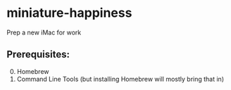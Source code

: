 # miniature-happiness
Prep a new iMac for work

## Prerequisites:
0. Homebrew
0. Command Line Tools (but installing Homebrew will mostly bring that in)
